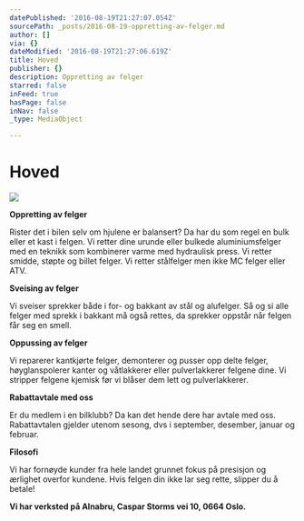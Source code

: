 ```yaml
---
datePublished: '2016-08-19T21:27:07.054Z'
sourcePath: _posts/2016-08-19-oppretting-av-felger.md
author: []
via: {}
dateModified: '2016-08-19T21:27:06.619Z'
title: Hoved
publisher: {}
description: Oppretting av felger
starred: false
inFeed: true
hasPage: false
inNav: false
_type: MediaObject

---
```

# Hoved
![](https://the-grid-user-content.s3-us-west-2.amazonaws.com/ff1cec23-56f8-4c7e-b354-a598d69562cb.jpg)

**Oppretting av felger**

Rister det i bilen selv om hjulene er balansert? Da har du som regel en bulk eller et kast i felgen. Vi retter dine urunde eller bulkede aluminiumsfelger med en teknikk som kombinerer varme med hydraulisk press. Vi retter smidde, støpte og billet felger. Vi retter stålfelger men ikke MC felger eller ATV.

**Sveising av felger**

Vi sveiser sprekker både i for- og bakkant av stål og alufelger. Så og si alle felger med sprekk i bakkant må også rettes, da sprekker oppstår når felgen får seg en smell.

**Oppussing av felger**

Vi reparerer kantkjørte felger, demonterer og pusser opp delte felger, høyglanspolerer kanter og våtlakkerer eller pulverlakkerer felgene dine. Vi stripper felgene kjemisk før vi blåser dem lett og pulverlakkerer.

**Rabattavtale med oss**

Er du medlem i en bilklubb? Da kan det hende dere har avtale med oss. Rabattavtalen gjelder utenom sesong, dvs i september, desember, januar og februar.

**Filosofi**

Vi har fornøyde kunder fra hele landet grunnet fokus på presisjon og ærlighet overfor kundene. Hvis felgen din ikke lar seg rette, slipper du å betale!

**Vi har verksted på Alnabru, Caspar Storms vei 10, 0664 Oslo.**